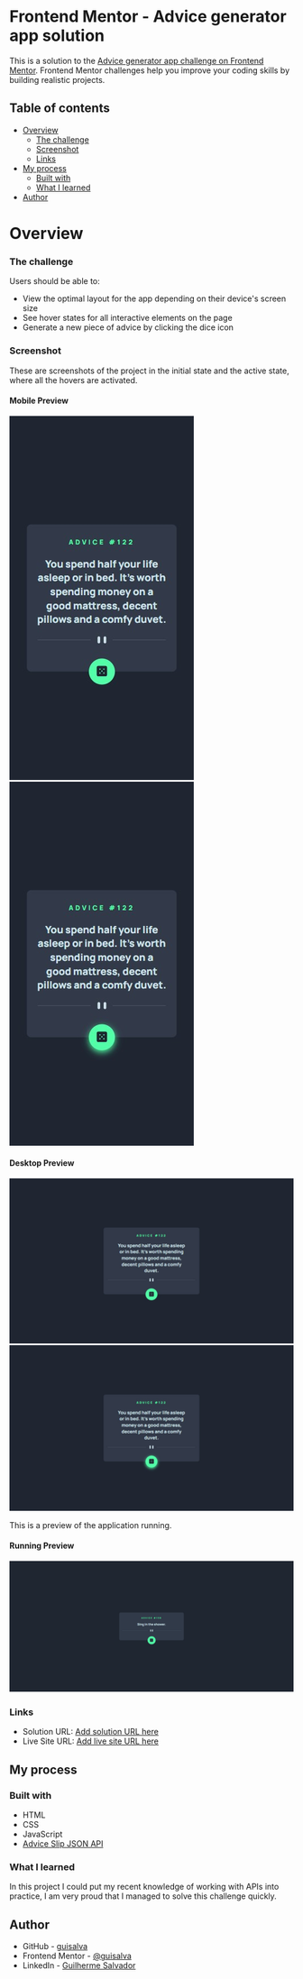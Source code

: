 # Frontend Mentor - Advice generator app solution

This is a solution to the [Advice generator app challenge on Frontend Mentor](https://www.frontendmentor.io/challenges/advice-generator-app-QdUG-13db). Frontend Mentor challenges help you improve your coding skills by building realistic projects.

## Table of contents

- [Overview](#overview)
  - [The challenge](#the-challenge)
  - [Screenshot](#screenshot)
  - [Links](#links)
- [My process](#my-process)
  - [Built with](#built-with)
  - [What I learned](#what-i-learned)
- [Author](#author)

# Overview

### The challenge

Users should be able to:

- View the optimal layout for the app depending on their device's screen size
- See hover states for all interactive elements on the page
- Generate a new piece of advice by clicking the dice icon

### Screenshot

These are screenshots of the project in the initial state and the active state, where all the hovers are activated.

#### Mobile Preview
![](./src/images/screenshots/mobile-screenshot.jpeg)
![](./src/images/screenshots/mobile-screenshot-hover.jpeg)

#### Desktop Preview
![](./src/images/screenshots/desktop-screenshot.jpeg)
![](./src/images/screenshots/desktop-screenshot-hover.jpeg)

This is a preview of the application running.
#### Running Preview
![](./src/images/screenshots/running-preview.gif)


### Links

- Solution URL: [Add solution URL here](https://your-solution-url.com)
- Live Site URL: [Add live site URL here](https://your-live-site-url.com)

## My process

### Built with

- HTML
- CSS
- JavaScript
- [Advice Slip JSON API](https://api.adviceslip.com/)

### What I learned

In this project I could put my recent knowledge of working with APIs into practice, I am very proud that I managed to solve this challenge quickly.

## Author

- GitHub - [guisalva](https://github.com/guisalva)
- Frontend Mentor - [@guisalva](https://www.frontendmentor.io/profile/guisalva)
- LinkedIn - [Guilherme Salvador](https://www.linkedin.com/in/guisalva)